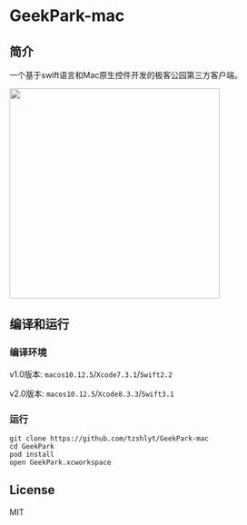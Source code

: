 # GeekPark-mac

## 简介

一个基于swift语言和Mac原生控件开发的极客公园第三方客户端。

<img src="resources/screenshot.png" width="370">


## 编译和运行

### 编译环境

v1.0版本: `macos10.12.5`/`Xcode7.3.1`/`Swift2.2`

v2.0版本: `macos10.12.5`/`Xcode8.3.3`/`Swift3.1`

### 运行

 	git clone https://github.com/tzshlyt/GeekPark-mac
	cd GeekPark
    pod install
    open GeekPark.xcworkspace
        
## License

MIT
